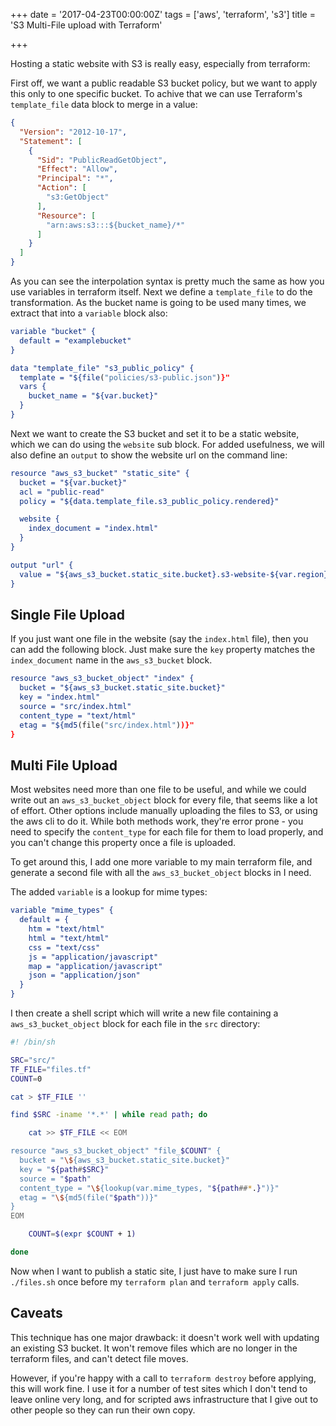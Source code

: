 +++
date = '2017-04-23T00:00:00Z'
tags = ['aws', 'terraform', 's3']
title = 'S3 Multi-File upload with Terraform'

+++

Hosting a static website with S3 is really easy, especially from terraform:

First off, we want a public readable S3 bucket policy, but we want to apply this only to one specific bucket.  To achive that we can use Terraform's `template_file` data block to merge in a value:


```json
{
  "Version": "2012-10-17",
  "Statement": [
    {
      "Sid": "PublicReadGetObject",
      "Effect": "Allow",
      "Principal": "*",
      "Action": [
        "s3:GetObject"
      ],
      "Resource": [
        "arn:aws:s3:::${bucket_name}/*"
      ]
    }
  ]
}
```

As you can see the interpolation syntax is pretty much the same as how you use variables in terraform itself.  Next we define a `template_file` to do the transformation.  As the bucket name is going to be used many times, we extract that into a `variable` block also:

```cmake
variable "bucket" {
  default = "examplebucket"
}

data "template_file" "s3_public_policy" {
  template = "${file("policies/s3-public.json")}"
  vars {
    bucket_name = "${var.bucket}"
  }
}
```

Next we want to create the S3 bucket and set it to be a static website, which we can do using the `website` sub block.  For added usefulness, we will also define an `output` to show the website url on the command line:

```cmake
resource "aws_s3_bucket" "static_site" {
  bucket = "${var.bucket}"
  acl = "public-read"
  policy = "${data.template_file.s3_public_policy.rendered}"

  website {
    index_document = "index.html"
  }
}

output "url" {
  value = "${aws_s3_bucket.static_site.bucket}.s3-website-${var.region}.amazonaws.com"
}
```

## Single File Upload

If you just want one file in the website (say the `index.html` file), then you can add the following block.  Just make sure the `key` property matches the `index_document` name in the `aws_s3_bucket` block.

```cmake
resource "aws_s3_bucket_object" "index" {
  bucket = "${aws_s3_bucket.static_site.bucket}"
  key = "index.html"
  source = "src/index.html"
  content_type = "text/html"
  etag = "${md5(file("src/index.html"))}"
}
```

## Multi File Upload

Most websites need more than one file to be useful, and while we could write out an `aws_s3_bucket_object` block for every file, that seems like a lot of effort.  Other options include manually uploading the files to S3, or using the aws cli to do it.  While both methods work, they're error prone - you need to specify the `content_type` for each file for them to load properly, and you can't change this property once a file is uploaded.

To get around this, I add one more variable to my main terraform file, and generate a second file with all the `aws_s3_bucket_object` blocks in I need.

The added `variable` is a lookup for mime types:

```cmake
variable "mime_types" {
  default = {
    htm = "text/html"
    html = "text/html"
    css = "text/css"
    js = "application/javascript"
    map = "application/javascript"
    json = "application/json"
  }
}
```

I then create a shell script which will write a new file containing a `aws_s3_bucket_object` block for each file in the `src` directory:

```bash
#! /bin/sh

SRC="src/"
TF_FILE="files.tf"
COUNT=0

cat > $TF_FILE ''

find $SRC -iname '*.*' | while read path; do

    cat >> $TF_FILE << EOM

resource "aws_s3_bucket_object" "file_$COUNT" {
  bucket = "\${aws_s3_bucket.static_site.bucket}"
  key = "${path#$SRC}"
  source = "$path"
  content_type = "\${lookup(var.mime_types, "${path##*.}")}"
  etag = "\${md5(file("$path"))}"
}
EOM

    COUNT=$(expr $COUNT + 1)

done
```

Now when I want to publish a static site, I just have to make sure I run `./files.sh` once before my `terraform plan` and `terraform apply` calls.

## Caveats

This technique has one major drawback: it doesn't work well with updating an existing S3 bucket.  It won't remove files which are no longer in the terraform files, and can't detect file moves.

However, if you're happy with a call to `terraform destroy` before applying, this will work fine.  I use it for a number of test sites which I don't tend to leave online very long, and for scripted aws infrastructure that I give out to other people so they can run their own copy.
